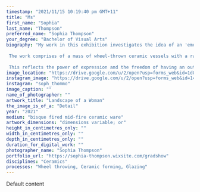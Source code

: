 ```yaml
---
timestamp: "2021/11/15 10:19:40 pm GMT+11"
title: "Ms"
first_name: "Sophia"
last_name: "Thompson"
preferred_name: "Sophia Thompson"
your_degree: "Bachelor of Visual Arts"
biography: "My work in this exhibition investigates the idea of an 'emotional landscape' and explores the terrain of human emotion, subconscious energy, and the body. The work is contextualised within the concepts of the psychology of flow and subconscious creation. 
  
 The work comprises of a mass of wheel-thrown ceramic vessels with a range of textures and finishes. The pieces are filled with movement, varying in size and scale, and are characterised by organic curves and exaggerated distortions. The objects individually represent a thought or feeling, which, as a part of an overall display, illustrate a whole landscape of human emotion and existence. 
 
 This reflects the power of expression and the freedom of having an outlet to communicate our inner thoughts and feelings. This is exemplified in my work through the wheel-throwing process which both physically and mentally connects the maker to their work, as well the way the works are stacked and displayed so connectedly. This body of work is an expression of self and an investigation into creating a physical embodiment of an internal experience."
image_location: "https://drive.google.com/u/2/open?usp=forms_web&id=1dQBrUn6PMm4s-aMpHpXrh8WyN3ikcABu"
instagram_image: "https://drive.google.com/u/2/open?usp=forms_web&id=14GNll2ejADMY-3usUN_8gyrqJx06NLGz"
instagram: "soph_thommo"
image_caption: ""
name_of_photographer: ""
artwork_title: "Landscape of a Woman"
the_image_is_of_a: "Detail"
year: "2021"
medium: "bisque fired mid-fire ceramic ware"
artwork_dimensions: "dimensions variable; or"
height_in_centimetres_only: ""
width_in_centimetres_only: ""
depth_in_centimetres_only: ""
duration_for_digital_work: ""
photographer_name: "Sophia Thompson"
portfolio_url: "https://sophia-thompson.wixsite.com/gradshow"
disciplines: "Ceramics"
processes: "Wheel throwing, Ceramic forming, Glazing"
---
```


Default content